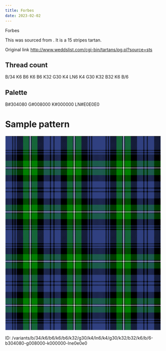 ```yaml
---
title: Forbes
date: 2023-02-02
---
```

Forbes

This was sourced from <no value>.  It is a 15 stripes tartan.

Original link http://www.weddslist.com/cgi-bin/tartans/pg.pl?source=sts

## Thread count
B/34 K6 B6 K6 B6 K32 G30 K4 LN6 K4 G30 K32 B32 K6 B/6

## Palette
B#304080 G#008000 K#000000 LN#E0E0E0

# Sample pattern

![Tartan detail](tartan.png "B/34 K6 B6 K6 B6 K32 G30 K4 LN6 K4 G30 K32 B32 K6 B/6 tartan")

ID: /variants/b/34/k6/b6/k6/b6/k32/g30/k4/ln6/k4/g30/k32/b32/k6/b/6-b304080-g008000-k000000-lne0e0e0